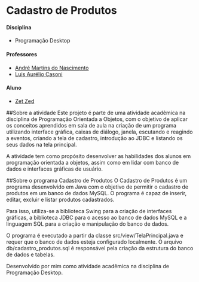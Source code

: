 # Cadastro de Produtos

#### Disciplina
- Programação Desktop

#### Professores
- [André Martins do Nascimento](https://www.linkedin.com/in/andr%C3%A9-martins-do-nascimento-54b054224/)
- [Luis Aurélio Casoni](https://www.linkedin.com/in/luis-aurelio-casoni/)

#### Aluno
- [Zet Zed](https://www.linkedin.com/in/zet-zed-644813197/)

##Sobre a atividade
Este projeto é parte de uma atividade acadêmica na disciplina de Programação Orientada a Objetos, com o objetivo de aplicar os conceitos aprendidos em sala de aula na criação de um programa utilizando interface gráfica, caixas de diálogo, janela, escutando e reagindo a eventos, criando a tela de cadastro, introdução ao JDBC e listando os seus dados na tela principal.

A atividade tem como propósito desenvolver as habilidades dos alunos em programação orientada a objetos, assim como em lidar com banco de dados e interfaces gráficas de usuário.

##Sobre o programa Cadastro de Produtos
O Cadastro de Produtos é um programa desenvolvido em Java com o objetivo de permitir o cadastro de produtos em um banco de dados MySQL. O programa é capaz de inserir, editar, excluir e listar produtos cadastrados.

Para isso, utiliza-se a biblioteca Swing para a criação de interfaces gráficas, a biblioteca JDBC para o acesso ao banco de dados MySQL e a linguagem SQL para a criação e manipulação do banco de dados.

O programa é executado a partir da classe src/view/TelaPrincipal.java e requer que o banco de dados esteja configurado localmente. O arquivo db/cadastro_produtos.sql é responsável pela criação da estrutura do banco de dados e tabelas.

Desenvolvido por mim como atividade acadêmica na disciplina de Programação Desktop.
